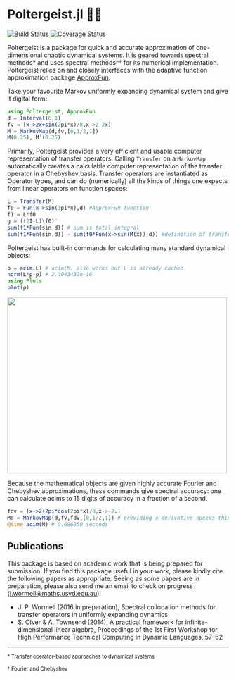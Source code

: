 # Poltergeist.jl 🏏👻

[![Build Status](https://travis-ci.org/johnwormell/GhostCoop.jl.svg?branch=master)](https://travis-ci.org/johnwormell/GhostCoop.jl)
[![Coverage Status](https://coveralls.io/repos/github/johnwormell/GhostCoop.jl/badge.svg?branch=master)](https://coveralls.io/github/johnwormell/GhostCoop.jl?branch=master)

Poltergeist is a package for quick and accurate approximation of one-dimensional chaotic dynamical systems. It is geared towards spectral methods* and uses spectral methods^† for its numerical implementation. Poltergeist relies on and closely interfaces with the adaptive function approximation package [ApproxFun](https://github.com/ApproxFun/ApproxFun.jl).  


 <!---computes transfer operators of one-dimensional chaotic systems in spectral bases. This enables one to find statistical properties of dynamical systems quickly, reliably and abstractly.
--->

Take your favourite Markov uniformly expanding dynamical system and give it digital form:

```julia
using Poltergeist, ApproxFun
d = Interval(0,1)
fv = [x->2x+sin(2pi*x)/8,x->2-2x]
M = MarkovMap(d,fv,[0,1/2,1])
M(0.25), M'(0.25)
```
<!---want to plot Markov Map--->

Primarily, Poltergeist provides a very efficient and usable computer representation of transfer operators. Calling ```Transfer``` on a ```MarkovMap``` automatically creates a calculable computer representation of the transfer operator in a Chebyshev basis. Transfer operators are instantiated as Operator types, and can do (numerically) all the kinds of things one expects from linear operators on function spaces:

```julia
L = Transfer(M)
f0 = Fun(x->sin(3pi*x),d) #ApproxFun function
f1 = L*f0
g = ((2I-L)\f0)'
sum(f1*Fun(sin,d)) # sum is total integral
sum(f1*Fun(sin,d)) - sum(f0*Fun(x->sin(M(x)),d)) #definition of transfer operator as adjoint
``` 

Poltergeist has built-in commands for calculating many standard dynamical objects:

```julia
ρ = acim(L) # acim(M) also works but L is already cached
norm(L*ρ-ρ) # 2.3043432e-16
using Plots
plot(ρ)
```
<!--- plot!(linearresponse(L,Fun(x->x*(1-x),d))) --->
<img src=https://github.com/johnwormell/GhostCoop.jl/raw/master/images/acim.png width=500 height=400>

Because the mathematical objects are given highly accurate Fourier and Chebyshev approximations, these commands give spectral accuracy: one can calculate acims to 15 digits of accuracy in a fraction of a second.

```julia
fdv = [x->2+2pi*cos(2pi*x)/8,x->-2.]
Md = MarkovMap(d,fv,fdv,[0,1/2,1]) # providing a derivative speeds things up a lot
@time acim(M) # 0.686850 seconds
```
<!--- ```julia
doubling = MarkovMap(Interval(0,1),[x->2x,x->2x-1],[0,0.5,1])  #doubling map
norm(acim(doubling)-1)
```
--->

<!--- induced maps --->

## Publications

This package is based on academic work that is being prepared for submission. If you find this package useful in your work, please kindly cite the following papers as appropriate. Seeing as some papers are in preparation, please also send me an email to check on progress (<j.wormell@maths.usyd.edu.au>)!

* J. P. Wormell (2016 in preparation), Spectral collocation methods for transfer operators in uniformly expanding dynamics
* S. Olver & A. Townsend (2014), A practical framework for infinite-dimensional linear algebra, Proceedings of the 1st First Workshop for High Performance Technical Computing in Dynamic Languages, 57–62

<!--- J. P. Wormell (2017 in preparation), Fast numerical methods for intermittent systems --->



________________
<sub>*  Transfer operator-based approaches to dynamical systems</sub>

<sub>† Fourier and Chebyshev</sub>
